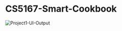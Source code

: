# CS5167-Smart-Cookbook

![Project1-UI-Output](https://github.com/shrutia003/CS5167-Smart-Cookbook/assets/123906416/3763f63c-3f89-4f6e-b994-50bd3a00bd78)
